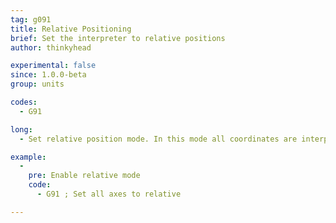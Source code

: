 ```yaml
---
tag: g091
title: Relative Positioning
brief: Set the interpreter to relative positions
author: thinkyhead

experimental: false
since: 1.0.0-beta
group: units

codes:
  - G91

long:
  - Set relative position mode. In this mode all coordinates are interpreted as relative to the last position. This includes the extruder position unless overridden by [`M82`](/docs/gcode/M082.html).

example:
  -
    pre: Enable relative mode
    code:
      - G91 ; Set all axes to relative

---
```

